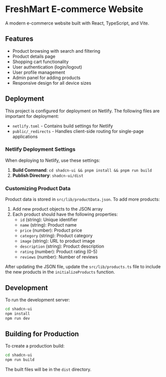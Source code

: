 # FreshMart E-commerce Website

A modern e-commerce website built with React, TypeScript, and Vite.

## Features

- Product browsing with search and filtering
- Product details page
- Shopping cart functionality
- User authentication (login/logout)
- User profile management
- Admin panel for adding products
- Responsive design for all device sizes

## Deployment

This project is configured for deployment on Netlify. The following files are important for deployment:

- `netlify.toml` - Contains build settings for Netlify
- `public/_redirects` - Handles client-side routing for single-page applications

### Netlify Deployment Settings

When deploying to Netlify, use these settings:

1. **Build Command**: `cd shadcn-ui && pnpm install && pnpm run build`
2. **Publish Directory**: `shadcn-ui/dist`

### Customizing Product Data

Product data is stored in `src/lib/productData.json`. To add more products:

1. Add new product objects to the JSON array
2. Each product should have the following properties:
   - `id` (string): Unique identifier
   - `name` (string): Product name
   - `price` (number): Product price
   - `category` (string): Product category
   - `image` (string): URL to product image
   - `description` (string): Product description
   - `rating` (number): Product rating (0-5)
   - `reviews` (number): Number of reviews

After updating the JSON file, update the `src/lib/products.ts` file to include the new products in the `initializeProducts` function.

## Development

To run the development server:

```bash
cd shadcn-ui
npm install
npm run dev
```

## Building for Production

To create a production build:

```bash
cd shadcn-ui
npm run build
```

The built files will be in the `dist` directory.
